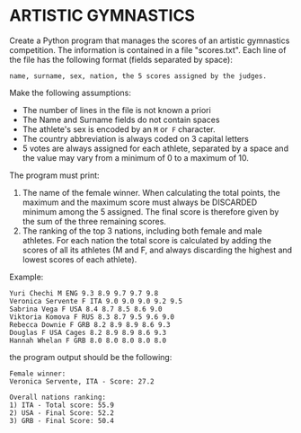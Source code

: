 # ARTISTIC GYMNASTICS

Create a Python program that manages the scores of an artistic gymnastics competition. The information is
contained in a file "scores.txt". Each line of the file has the following format (fields separated by space):

    name, surname, sex, nation, the 5 scores assigned by the judges.

Make the following assumptions:

- The number of lines in the file is not known a priori
- The Name and Surname fields do not contain spaces
- The athlete's sex is encoded by an `M` or` F` character.
- The country abbreviation is always coded on 3 capital letters
- 5 votes are always assigned for each athlete, separated by a space and the value may vary
  from a minimum of 0 to a maximum of 10.

The program must print:

1. The name of the female winner. When calculating the total points, the maximum and the maximum score must always be DISCARDED
   minimum among the 5 assigned. The final score is therefore given by the sum of the three remaining scores.
2. The ranking of the top 3 nations, including both female and male athletes. For each nation the total score is
   calculated by adding the scores of all its athletes (M and F, and always discarding the highest and lowest scores
   of each athlete).

Example:

    Yuri Chechi M ENG 9.3 8.9 9.7 9.7 9.8
    Veronica Servente F ITA 9.0 9.0 9.0 9.2 9.5
    Sabrina Vega F USA 8.4 8.7 8.5 8.6 9.0
    Viktoria Komova F RUS 8.3 8.7 9.5 9.6 9.0
    Rebecca Downie F GRB 8.2 8.9 8.9 8.6 9.3
    Douglas F USA Cages 8.2 8.9 8.9 8.6 9.3
    Hannah Whelan F GRB 8.0 8.0 8.0 8.0 8.0

the program output should be the following:

    Female winner:
    Veronica Servente, ITA - Score: 27.2
    
    Overall nations ranking:
    1) ITA - Total score: 55.9
    2) USA - Final Score: 52.2
    3) GRB - Final Score: 50.4 
